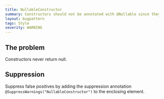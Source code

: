 ```yaml
---
title: NullableConstructor
summary: Constructors should not be annotated with @Nullable since they cannot return null
layout: bugpattern
tags: Style
severity: WARNING
---
```


<!--
*** AUTO-GENERATED, DO NOT MODIFY ***
To make changes, edit the @BugPattern annotation or the explanation in docs/bugpattern.
-->


## The problem
Constructors never return null.

## Suppression
Suppress false positives by adding the suppression annotation `@SuppressWarnings("NullableConstructor")` to the enclosing element.

